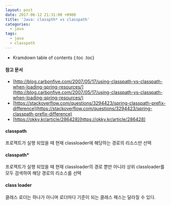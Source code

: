 ```yaml
---
layout: post
date: 2017-06-12 21:31:00 +0900
title: 'Java: classpth* vs classpath'
categories:
  - java
tags:
  - java
  - classpath
---
```


* Kramdown table of contents
{:toc .toc}

#### 참고 문서

- [http://blog.carbonfive.com/2007/05/17/using-classpath-vs-classpath-when-loading-spring-resources/](http://blog.carbonfive.com/2007/05/17/using-classpath-vs-classpath-when-loading-spring-resources/)
- [https://stackoverflow.com/questions/3294423/spring-classpath-prefix-difference](https://stackoverflow.com/questions/3294423/spring-classpath-prefix-difference)
- [https://okky.kr/article/286428](https://okky.kr/article/286428)


#### classpath

프로젝트가 실행 되었을 때 현재 classloader에 해당하는 경로의 리소스만 선택

#### classpath*

프로젝트가 실행 되었을 때 현재 classloader의 경로 뿐만 아니라 상위 classloader를 모두 검색하여 해당 경로의 리소스를 선택

#### class loader

클래스 로더는 하나가 아니며 로더마다 기준이 되는 클래스 패스는 달라질 수 있다.
